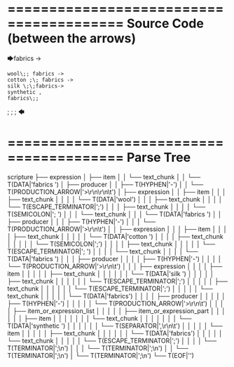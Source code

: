 ========================================
Source Code (between the arrows)
========================================

🡆fabrics ->

	wool\;; fabrics ->
	cotton ;\; fabrics ->
	silk \;\;fabrics->
	synthetic ,
	fabrics\;;
;
;
;
🡄

========================================
Parse Tree
========================================

scripture
├── expression
│   ├── item
│   │   └── text_chunk
│   │       └── T(DATA|'fabrics ')
│   ├── producer
│   │   ├── T(HYPHEN|'-')
│   │   └── T(PRODUCTION_ARROW|'>\r\n\r\n\t')
│   ├── expression
│   │   ├── item
│   │   │   ├── text_chunk
│   │   │   │   └── T(DATA|'wool')
│   │   │   ├── text_chunk
│   │   │   │   └── T(ESCAPE_TERMINATOR|'\;')
│   │   │   ├── text_chunk
│   │   │   │   └── T(SEMICOLON|'; ')
│   │   │   └── text_chunk
│   │   │       └── T(DATA|'fabrics ')
│   │   ├── producer
│   │   │   ├── T(HYPHEN|'-')
│   │   │   └── T(PRODUCTION_ARROW|'>\r\n\t')
│   │   ├── expression
│   │   │   ├── item
│   │   │   │   ├── text_chunk
│   │   │   │   │   └── T(DATA|'cotton ')
│   │   │   │   ├── text_chunk
│   │   │   │   │   └── T(SEMICOLON|';')
│   │   │   │   ├── text_chunk
│   │   │   │   │   └── T(ESCAPE_TERMINATOR|'\; ')
│   │   │   │   └── text_chunk
│   │   │   │       └── T(DATA|'fabrics ')
│   │   │   ├── producer
│   │   │   │   ├── T(HYPHEN|'-')
│   │   │   │   └── T(PRODUCTION_ARROW|'>\r\n\t')
│   │   │   ├── expression
│   │   │   │   ├── item
│   │   │   │   │   ├── text_chunk
│   │   │   │   │   │   └── T(DATA|'silk ')
│   │   │   │   │   ├── text_chunk
│   │   │   │   │   │   └── T(ESCAPE_TERMINATOR|'\;')
│   │   │   │   │   ├── text_chunk
│   │   │   │   │   │   └── T(ESCAPE_TERMINATOR|'\;')
│   │   │   │   │   └── text_chunk
│   │   │   │   │       └── T(DATA|'fabrics')
│   │   │   │   ├── producer
│   │   │   │   │   ├── T(HYPHEN|'-')
│   │   │   │   │   └── T(PRODUCTION_ARROW|'>\r\n\t')
│   │   │   │   ├── item_or_expression_list
│   │   │   │   │   ├── item_or_expression_part
│   │   │   │   │   │   ├── item
│   │   │   │   │   │   │   └── text_chunk
│   │   │   │   │   │   │       └── T(DATA|'synthetic ')
│   │   │   │   │   │   └── T(SEPARATOR|',\r\n\t')
│   │   │   │   │   └── item
│   │   │   │   │       ├── text_chunk
│   │   │   │   │       │   └── T(DATA|'fabrics')
│   │   │   │   │       └── text_chunk
│   │   │   │   │           └── T(ESCAPE_TERMINATOR|'\;')
│   │   │   │   └── T(TERMINATOR|';\n')
│   │   │   └── T(TERMINATOR|';\n')
│   │   └── T(TERMINATOR|';\n')
│   └── T(TERMINATOR|';\n')
└── T(EOF|'<EOF>')